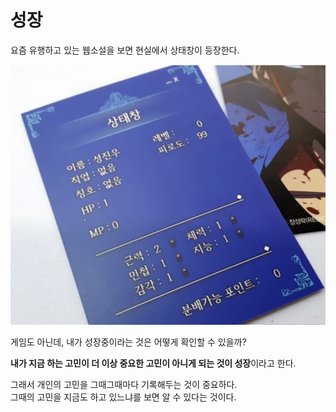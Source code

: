 # 성장

요즘 유행하고 있는 웹소설을 보면 현실에서 상태창이 등장한다.  

![1](./images/1.png)



게임도 아닌데, 내가 성장중이라는 것은 어떻게 확인할 수 있을까?  

**내가 지금 하는 고민이 더 이상 중요한 고민이 아니게 되는 것이 성장**이라고 한다.  

그래서 개인의 고민을 그때그때마다 기록해두는 것이 중요하다.  
그때의 고민을 지금도 하고 있느냐를 보면 알 수 있다는 것이다.  
